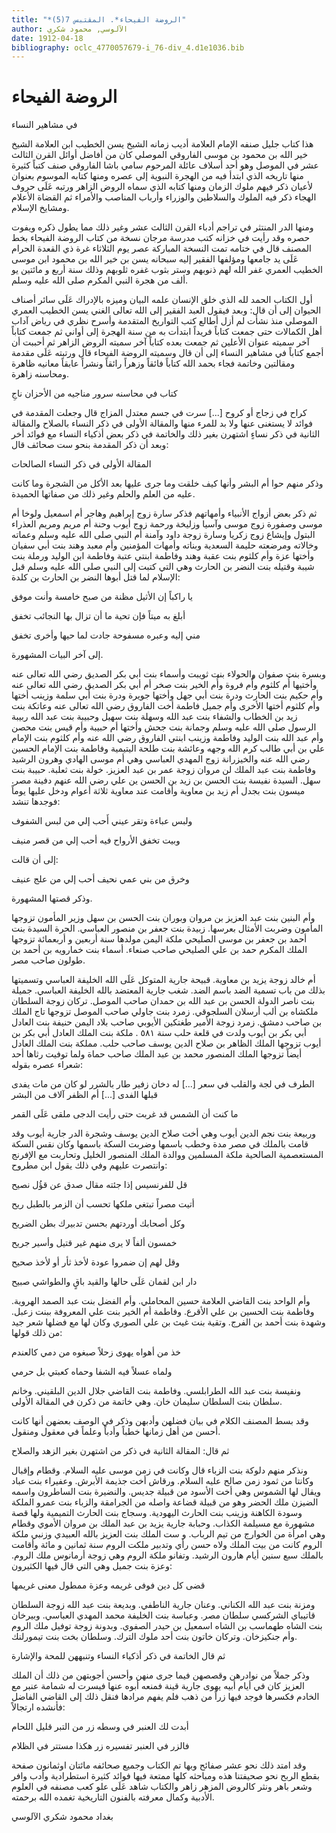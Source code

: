 ```yaml
---
title: "*الروضة الفيحاء*. المقتبس 7(5)"
author: الآلوسي, محمود شكري
date: 1912-04-18
bibliography: oclc_4770057679-i_76-div_4.d1e1036.bib
---
```




#  الروضة الفيحاء 


 في مشاهير النساء 

 هذا كتاب جليل صنفه الإمام العلامة أديب زمانه الشيخ يسن الخطيب ابن العلامة الشيخ خير الله بن محمود بن موسى الفاروقي الموصلي كان من أفاضل أوائل القرن الثالث  عشر  في الموصل وهو  أحد  أسلاف عائلة المرحوم سامي باشا الفاروقي صنف كتباً كثيرة منها تاريخه الذي ابتدأ فيه من الهجرة النبوية إلى عصره ومنها كتابه الموسوم بعنوان لأعيان ذكر فيهم ملوك الزمان ومنها كتابه الذي سماه الروض الزاهر ورتبه عَلَى حروف الهجاء ذكر فيه الملوك والسلاطين والوزراء وأرباب المناصب والأمراء ثم القضاة الأعلام ومشايخ الإسلام. 

 ومنها الدر المنتثر في تراجم أدباء القرن الثالث  عشر  وغير ذلك مما يطول ذكره ويفوت حصره وقد رأيت في خزانه كتب مدرسة مرجان نسخة من كتاب الروضة الفيحاء بخط المصنف قال في ختامه تمت النسخة المباركة عصر يوم الثلاثاء غرة ذي القعدة الحرام عَلَى يد جامعها ومؤلفها الفقير إليه سبحانه يسن بن خير الله بن محمود ابن موسى الخطيب العمري غفر الله لهم ذنوبهم وستر بثوب غفره ثلوبهم وذلك سنة  أربع  و  مائتين  يو  ألف  من هجرة النبي المكرم صلى الله عليه وسلم. 

 أول الكتاب الحمد لله الذي خلق الإنسان علمه البيان وميزه بالإدراك عَلَى سائر أصناف الحيوان إلى أن قال: وبعد فيقول العبد الفقير إلى الله تعالى الغني يسن الخطيب العمري الموصلي منذ نشأت لم أزل أطالع كتب التواريخ المتقدمة وأسرح نظري في رياض آداب أهل الكمالات حتى جمعت كتاباً فريداً ابتدأت به من سنة الهجرة إلى أواني ثم جمعت كتاباً آخر سميته عنوان الأعلين ثم جمعت بعده كتاباً آخر سميته الروض الزاهر ثم أحببت أن أجمع كتاباً في مشاهير النساء إلى أن قال وسميته الروضة الفيحاء قال ورتبته عَلَى مقدمة ومقالتين وخاتمة فجاء بحمد الله كتاباً فائقاً وزهراً رائقاً ونشراً عابقاً معانيه ظاهرة ومحاسنه زاهرة. 

 كتاب في محاسنه سرور   مناجيه من الأحزان ناجِ  

 كراح في زجاج أو كروح  [...]  سرت في جسم معتدل المزاج   قال وجعلت المقدمة في فوائد لا يستغنى عنها ولا بد للمرء منها والمقالة الأولى في ذكر النساء بالصلاح والمقالة الثانية في ذكر نساءٍ اشتهرن بغير ذلك والخاتمة في ذكر بعض أذكياء النساء مع فوائد أخر وبعد أن ذكر المقدمة بنحو  ست  صحائف قال: 

 المقالة الأولى في ذكر النساء الصالحات 

 وذكر منهم حوا أم البشر وأنها كيف خلقت وما جرى عليها بعد الأكل من الشجرة وما كانت عليه من العلم والحلم وغير ذلك من صفاتها الحميدة. 

 ثم ذكر بعض أزواج الأنبياء وأمهاتهم فذكر سارة زوج إبراهيم وهاجر أم اسمعيل ولوخا أم موسى وصفورة زوج موسى وآسيا وزليخة ورحمة زوج أيوب وحنة أم مريم ومريم العذراء البتول وإيشاع زوج زكريا وسارة زوجة داود وآمنة أم النبي صلى الله عليه وسلم وعماته وخالاته ومرضعته حليمة السعدية وبناته وأمهات المؤمنين وأم معبد وهند بنت أبي سفيان وأختها عزة وأم كلثوم بنت عقبة وهند وفاطمة ابنتي عتبة وفاطمة ابن الوليد ورملة بنت شيبة وقتيله بنت النضر بن الحارث وهي التي كتبت إلى النبي صلى الله عليه وسلم قبل الإسلام لما قتل أبوها النضر بن الحارث بن كلدة: 

 يا راكباً إن الأثيل مظنة   من صبح خامسة وأنت موفق  

 أبلغ به ميتاً فإن تحية   ما أن تزال بها النجائب تخفق  

 مني إليه وعبره مسفوحة   جادت لما حيها وأخرى تخفق  

 إلى آخر البيات المشهورة. 

 وبسرة بنت صفوان والحولاء بنت ثويبت وأسماء بنت أبي بكر الصديق رضي الله تعالى عنه وأختيها أُم كلثوم وأُم فروة وأُم الخير بنت صخر أم أبي بكر الصديق رضي الله تعالى عنه وأم حكيم بنت الحارث ودرة بنت أبي جهل وأختها جويرة ودرة بنت أبي سلمة وزينب أختها وأم كلثوم أختها الأخرى وأم جميل فاطمة أخت الفاروق رضي الله تعالى عنه وعاتكة بنت زيد بن الخطاب والشفاء بنت عبد الله وسهلة بنت سهيل وحبيبة بنت عبد الله ربيبة الرسول صلى الله عليه وسلم وجمانة بنت جحش وأختها أم حبيبة وأم قيس بنت محصن وأم عبد الله بنت الوليد وفاطمة وزينب ابنتي الفاروق رضي الله عنه وأم كلثوم بنت الإمام علي بن أبي طالب كرم الله وجهه وعائشة بنت طلحة اليتيمية وفاطمة بنت   الإمام الحسين رضي الله عنه والخيزرانة زوج المهدي العباسي وهي أم موسى الهادي وهرون الرشيد وفاطمة بنت عبد الملك لن مروان زوجة عمر بن عبد العزيز. خولة بنت ثعلبة. حبيبة بنت سهل. السيدة نفيسة بنت الحسن بن زيد بن الحسن ين علي رضي الله عنهم دفينة مصر. ميسون بنت بجدل أم زيد بن معاوية وأقامت عند معاوية  ثلاثة  أعوام ودخل عليها يوماً فوجدها تنشد: 

 ولبس عباءة وتقر عيني   أَحب إلي من لبس الشفوف  

 وبيت تخفق الأرواح فيه   أحب إلي من قصر منيف  

 إلى أن قالت: 

 وخرق من بني عمي نحيف   أحب إلي من علج عنيف  

 وذكر قصتها المشهورة. 

 وأم البنين بنت عبد العزيز بن مروان وبوران بنت الحسن بن سهل وزير المأمون تزوجها المأمون وضربت الأمثال بعرسها. زبيدة بنت جعفر بن منصور العباسي. الحرة السيدة بنت أحمد بن جعفر بن موسى الصليحي ملكة اليمن مولدها سنة  أربعين  و  أربعمائة  تزوجها الملك المكرم حمد بن علي الصليحي صاحب صنعاء. أسماء بنت خمارويه بن أحمد بن طولون صاحب مصر. 

 أم خالد زوجة يزيد بن معاوية. قبيحة جارية المتوكل عَلَى الله الخليفة العباسي وتسميتها بذلك من باب تسمية الضد باسم الضد. شغب جارية المعتضد بالله الخليفة العباسي. جميلة بنت ناصر الدولة الحسن بن عبد الله بن حمدان صاحب الموصل. تركان زوجة السلطان ملكشاه بن ألب أرسلان السلجوقي. زمرد بنت جاولي صاحب الموصل تزوجها تاج الملك بن صاحب دمشق. زمرد زوجة الأمير طغتكين الأيوبي صاحب بلاد اليمن حنيفة بنت العادل أبي بكر بن أيوب ولدت في قلعة حلب سنة  ٥٨١  . ملكة بنت الملك العادل أبي بكر بن أيوب تزوجها الملك الظاهر بن صلاح الدين يوسف صاحب حلب. مملكة بنت الملك العادل أيضاً تزوجها الملك المنصور محمد بن عبد الملك صاحب حماة ولما توفيت رثاها  أحد  شعراء عصره بقوله: 

 الطرف في لجة والقلب في سعر  [...]  له دخان زفير طار بالشرر   لو كان من مات يفدى قبلها الفدى  [...]  أم الظفر  آلاف  من البشر 

 ما كنت أن الشمس قد غربت   حتى رأيت الدجى ملقى عَلَى القمر  

 وربيعة بنت نجم الدين أيوب وهي أخت صلاح الدين يوسف وشجرة الدر جارية أيوب وقد قامت بالملك في مصر مدة وخطب باسمها وضربت السكة باسمها وكان نقس السكة المستعصمية الصالحية ملكة المسلمين ووالدة الملك المنصور الخليل وتحاربت مع الإفرنج وانتصرت عليهم وفي ذلك يقول ابن مطروح: 

 قل للفرنسيس إذا جئته   مقال صدق عن قؤُل نصيح  

 أتيت مصراً تبتغي ملكها   تحسب أن الزمر بالطبل ريح  

 وكل أصحابك أوردتهم   بحسن تدبيرك بطن الضريح  

 خمسون ألفاً لا يرى منهم   غير قتيل وأسير جريح  

 وقل لهم إن ضمروا عودة   لأخذ ثأر أو لأخذ صحيح  

 دار ابن لقمان عَلَى حالها   والقيد باقٍ والطواشي صبيح  

 وأم الواحد بنت القاضي العلامة حسين المحاملي. وأم الفضل بنت عبد الصمد الهروية. وفاطمة بنت الحسين بن علي الأقرع. وفاطمة أم الخير بنت علي المعروفة ببنت زعبل. وشهدة بنت أحمد بن الفرج. وتقية بنت غيث بن علي الصوري وكان لها مع فضلها شعر جيد من ذلك قولها: 

 خذ من أهواه يهوى زحلاً   صبغوه من دمي كالعندم  

 ولماه عسلاً فيه الشفا   وحماه كعبتي بل حرمي  

 ونفيسة بنت عبد الله الطرابلسي. وفاطمة بنت القاضي جلال الدين البلقيني. وخانم سلطان بنت السلطان سليمان خان. وهي خاتمة من ذكرن في المقالة الأولى. 

 وقد بسط المصنف الكلام في بيان فضلهن وأدبهن وذكر في الوصف بعضهن أنها كانت أحسن من أهل زمانها خطباً وأدباً وعلماً في معقول ومنقول. 

 ثم قال: المقالة الثانية في ذكر من اشتهرن بغير الزهد والصلاح 

 ونذكر منهم دلوكة بنت الزباء قال وكانت في زمن موسى عليه السلام. وقطام وإقبال وكانتا من ثمود زمن صالح عليه السلام. ورقاش أخت جذيمة الأبرش. وعفيراء بنت عباد ويقال   لها الشموس وهي أخت الأسود من قبيلة جديس. والنضيرة بنت الساطرون واسمه الضيزن ملك الحضر وهو من قبيلة قضاعة واصله من الجرامقة والزباء بنت عمرو الملكة وسودة الكاهنة وزينب بنت الحارث اليهودية. وسجاج بنت الحارث التميمية ولها قصة مشهورة مع مسيلمة الكذاب. وحبابة جارية يزيد بن عبد الملك بن مروان الأموي وقطام وهي امرأة من الخوارج من تيم الرباب. و  ست  الملك بنت العزيز بالله العبيدي وزنبي ملكة الروم كانت من بيت الملك ولاه حسن رأي وتدبير ملكت الروم سنة  ثمانين  و  مائة  وأقامت بالملك  سبع  سنين أيام هارون الرشيد. وتفانو ملكة الروم وهي زوجة أرمانوس ملك الروم. وعزة بنت جميل وهي التي قال فيها الكثيرون: 

 قضى كل دين فوفى غريمه   وعزة ممطول معنى غريمها  

 ومزنة بنت عبد الله الكناني. وعنان جارية الناطفي. وبديعة بنت عبد الله زوجة السلطان قاتيباي الشركسي سلطان مصر. وعباسة بنت الخليفة محمد المهدي العباسي. وبيرخان بنت الشاه طهماسب بن الشاه اسمعيل بن حيدر الصفوي. وبدونة زوجة توفيل ملك الروم وأم جنكيزخان. وتركان خاتون بنت  أحد  ملوك الترك. وسلطان بخت بنت تيمورلنك. 

 ثم قال الخاتمة في ذكر أذكياء النساء وتنبههن للمحة والإشارة 

 وذكر جملاً من نوادرهن وقصصهن فيما جرى منهن وأحسن أجوبتهن من ذلك أن الملك العزيز كان في أيام أبيه يهوى جارية قينة فمنعه أبوه عنها فيسرت له شمامة عنبر مع الخادم فكسرها فوجد فيها زراً من ذهب فلم يفهم مرادها فنقل ذلك إلى القاضي الفاضل فأنشده ارتجالاً: 

 أبدت لك العنبر في وسطه   زر من التبر قليل اللحام  

 فالزر في العنبر تفسيره   زر هكذا مستتر في الظلام  

 وقد امتد ذلك نحو  عشر  صفائح وبها تم الكتاب وجميع صحائفه  مائتان  اوثمانون صفحة بقطع الربح نحو صحيفتنا هذه ومباحثه كلها ممتعة فيها فوائد كثيرة استطرادية وأدب وافر وشعر باهر ونثر كالروض المزهر زاهر والكتاب شاهد عَلَى علو كعب مصنفه في العلوم الأدبية وكمال معرفته بالفنون التاريخية تغمده الله برحمته. 

 بغداد   محمود  شكري  الآلوسي 
